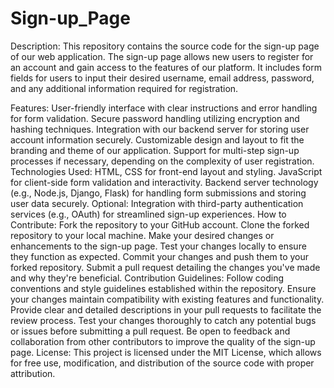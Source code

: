 # Sign-up_Page

Description:
This repository contains the source code for the sign-up page of our web application. The sign-up page allows new users to register for an account and gain access to the features of our platform. It includes form fields for users to input their desired username, email address, password, and any additional information required for registration.

Features:
User-friendly interface with clear instructions and error handling for form validation.
Secure password handling utilizing encryption and hashing techniques.
Integration with our backend server for storing user account information securely.
Customizable design and layout to fit the branding and theme of our application.
Support for multi-step sign-up processes if necessary, depending on the complexity of user registration.
Technologies Used:
HTML, CSS for front-end layout and styling.
JavaScript for client-side form validation and interactivity.
Backend server technology (e.g., Node.js, Django, Flask) for handling form submissions and storing user data securely.
Optional: Integration with third-party authentication services (e.g., OAuth) for streamlined sign-up experiences.
How to Contribute:
Fork the repository to your GitHub account.
Clone the forked repository to your local machine.
Make your desired changes or enhancements to the sign-up page.
Test your changes locally to ensure they function as expected.
Commit your changes and push them to your forked repository.
Submit a pull request detailing the changes you've made and why they're beneficial.
Contribution Guidelines:
Follow coding conventions and style guidelines established within the repository.
Ensure your changes maintain compatibility with existing features and functionality.
Provide clear and detailed descriptions in your pull requests to facilitate the review process.
Test your changes thoroughly to catch any potential bugs or issues before submitting a pull request.
Be open to feedback and collaboration from other contributors to improve the quality of the sign-up page.
License:
This project is licensed under the MIT License, which allows for free use, modification, and distribution of the source code with proper attribution.